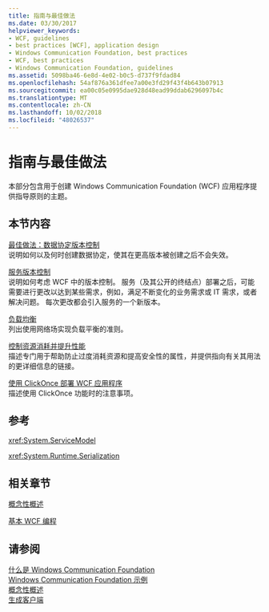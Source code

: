 ```yaml
---
title: 指南与最佳做法
ms.date: 03/30/2017
helpviewer_keywords:
- WCF, guidelines
- best practices [WCF], application design
- Windows Communication Foundation, best practices
- WCF, best practices
- Windows Communication Foundation, guidelines
ms.assetid: 5098ba46-6e8d-4e02-b0c5-d737f9fdad84
ms.openlocfilehash: 54af876a361dfee7a00e3fd29f43f4b643b07913
ms.sourcegitcommit: ea00c05e0995dae928d48ead99ddab6296097b4c
ms.translationtype: MT
ms.contentlocale: zh-CN
ms.lasthandoff: 10/02/2018
ms.locfileid: "48026537"
---
```

# <a name="guidelines-and-best-practices"></a>指南与最佳做法
本部分包含用于创建 Windows Communication Foundation (WCF) 应用程序提供指导原则的主题。  
  
## <a name="in-this-section"></a>本节内容  
 [最佳做法：数据协定版本控制](../../../docs/framework/wcf/best-practices-data-contract-versioning.md)  
 说明如何以及何时创建数据协定，使其在更高版本被创建之后不会失效。  
  
 [服务版本控制](../../../docs/framework/wcf/service-versioning.md)  
 说明如何考虑 WCF 中的版本控制。 服务（及其公开的终结点）部署之后，可能需要进行更改以达到某些需求，例如，满足不断变化的业务需求或 IT 需求，或者解决问题。 每次更改都会引入服务的一个新版本。  
  
 [负载均衡](../../../docs/framework/wcf/load-balancing.md)  
 列出使用网络场实现负载平衡的准则。  
  
 [控制资源消耗并提升性能](../../../docs/framework/wcf/controlling-resource-consumption-and-improving-performance.md)  
 描述专门用于帮助防止过度消耗资源和提高安全性的属性，并提供指向有关其用法的更详细信息的链接。  
  
 [使用 ClickOnce 部署 WCF 应用程序](../../../docs/framework/wcf/deploying-wcf-applications-with-clickonce.md)  
 描述使用 ClickOnce 功能时的注意事项。  
  
## <a name="reference"></a>参考  
 <xref:System.ServiceModel>  
  
 <xref:System.Runtime.Serialization>  
  
## <a name="related-sections"></a>相关章节  
 [概念性概述](../../../docs/framework/wcf/conceptual-overview.md)  
  
 [基本 WCF 编程](../../../docs/framework/wcf/basic-wcf-programming.md)  
  
## <a name="see-also"></a>请参阅  
 [什么是 Windows Communication Foundation](../../../docs/framework/wcf/whats-wcf.md)  
 [Windows Communication Foundation 示例](https://msdn.microsoft.com/library/8ec9d192-5d81-4f64-bfd3-90c5e5858c91)  
 [概念性概述](../../../docs/framework/wcf/conceptual-overview.md)  
 [生成客户端](../../../docs/framework/wcf/building-clients.md)
